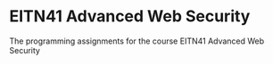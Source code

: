 # EITN41 Advanced Web Security
The programming assignments for the course EITN41 Advanced Web Security

